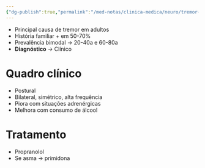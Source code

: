 ```yaml
---
{"dg-publish":true,"permalink":"/med-notas/clinica-medica/neuro/tremor-essencial/","tags":["review"]}
---
```


- Principal causa de tremor em adultos
- História familiar + em 50-70%
- Prevalência bimodal -> 20-40a e 60-80a
- **Diagnóstico** -> Clínico

# Quadro clínico
- Postural
- Bilateral, simétrico, alta frequência
- Piora com situações adrenérgicas
- Melhora com consumo de álcool

# Tratamento
- Propranolol
- Se asma -> primidona